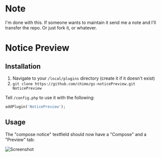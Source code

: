 # Note

I'm done with this. If someone wants to maintain it send me a note and I'll transfer the repo. Or just fork it, or whatever.

# Notice Preview

## Installation

1. Navigate to your `/local/plugins` directory (create it if it doesn't exist)
1. `git clone https://github.com/chimo/gs-noticePreview.git NoticePreview`

Tell `/config.php` to use it with the following:
```php
addPlugin('NoticePreview');
```

## Usage

The "compose notice" textfield should now have a "Compose" and a "Preview" tab:

![Screenshot](https://code.chromic.org/chimo/gs-noticePreview/raw/master/screenshot.png)

